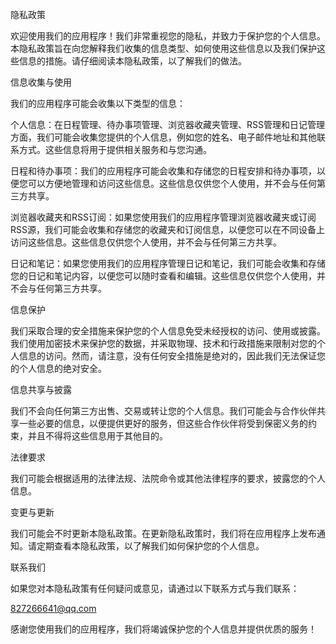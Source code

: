 隐私政策

欢迎使用我们的应用程序！我们非常重视您的隐私，并致力于保护您的个人信息。本隐私政策旨在向您解释我们收集的信息类型、如何使用这些信息以及我们保护这些信息的措施。请仔细阅读本隐私政策，以了解我们的做法。

信息收集与使用

我们的应用程序可能会收集以下类型的信息：

个人信息：在日程管理、待办事项管理、浏览器收藏夹管理、RSS管理和日记管理方面，我们可能会收集您提供的个人信息，例如您的姓名、电子邮件地址和其他联系方式。这些信息将用于提供相关服务和与您沟通。

日程和待办事项：我们的应用程序可能会收集和存储您的日程安排和待办事项，以便您可以方便地管理和访问这些信息。这些信息仅供您个人使用，并不会与任何第三方共享。

浏览器收藏夹和RSS订阅：如果您使用我们的应用程序管理浏览器收藏夹或订阅RSS源，我们可能会收集和存储您的收藏夹和订阅信息，以便您可以在不同设备上访问这些信息。这些信息仅供您个人使用，并不会与任何第三方共享。

日记和笔记：如果您使用我们的应用程序管理日记和笔记，我们可能会收集和存储您的日记和笔记内容，以便您可以随时查看和编辑。这些信息仅供您个人使用，并不会与任何第三方共享。

信息保护

我们采取合理的安全措施来保护您的个人信息免受未经授权的访问、使用或披露。我们使用加密技术来保护您的数据，并采取物理、技术和行政措施来限制对您的个人信息的访问。然而，请注意，没有任何安全措施是绝对的，因此我们无法保证您的个人信息的绝对安全。

信息共享与披露

我们不会向任何第三方出售、交易或转让您的个人信息。我们可能会与合作伙伴共享一些必要的信息，以便提供更好的服务，但这些合作伙伴将受到保密义务的约束，并且不得将这些信息用于其他目的。

法律要求

我们可能会根据适用的法律法规、法院命令或其他法律程序的要求，披露您的个人信息。

变更与更新

我们可能会不时更新本隐私政策。在更新隐私政策时，我们将在应用程序上发布通知。请定期查看本隐私政策，以了解我们如何保护您的个人信息。

联系我们

如果您对本隐私政策有任何疑问或意见，请通过以下联系方式与我们联系：

827266641@qq.com

感谢您使用我们的应用程序，我们将竭诚保护您的个人信息并提供优质的服务！